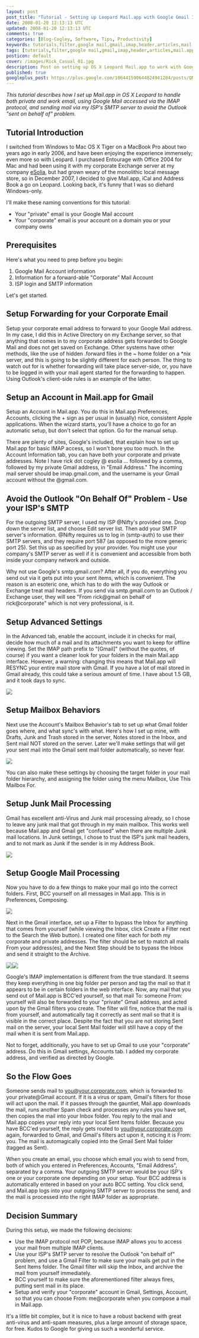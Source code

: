 ```yaml
---           
layout: post
post_title: "Tutorial - Setting up Leopard Mail.app with Google Gmail IMAP - The Basics"
date: 2008-01-20 12:13:13 UTC
updated: 2008-01-20 12:13:13 UTC
comments: true
categories: [Blog-Cogley, Software, Tips, Productivity]
keywords: tutorials,filter,google mail,gmail,imap,header,articles,mail.app
tags: [tutorials,filter,google mail,gmail,imap,header,articles,mail.app]
posticon: default
cover: /images/Rick_Casual_01.jpg
description: Post on setting up OS X Leopard Mail.app to work with Google Gmail IMAP, by Rick Cogley.
published: true
googleplus_post: https://plus.google.com/106441590644824941284/posts/QNNV4v95wd1
---
```


_This tutorial describes how I set up Mail.app in OS X Leopard to handle both private and work email, using Google Mail accessed via the IMAP protocol, and sending mail via my ISP's SMTP server to avoid the Outlook "sent on behalf of" problem._
 
<!--more--> 

## Tutorial Introduction

I switched from Windows to Mac OS X Tiger on a MacBook Pro about two years ago in early 2006, and have been enjoying the experience immensely; even more so with Leopard. I purchased Entourage with Office 2004 for Mac and had been using it with my corporate Exchange server at my company [eSolia](http://www.esolia.com), but had grown weary of the monolithic local message store, so in December 2007, I decided to give Mail.app, iCal and Address Book a go on Leopard. Looking back, it's funny that I was so diehard Windows-only.

I'll make these naming conventions for this tutorial:

  - Your "private" email is your Google Mail account
  - Your "corporate" email is your account on a domain you or your company owns

## Prerequisites

Here's what you need to prep before you begin:

  1. Google Mail Account information
  2. Information for a forward-able "Corporate" Mail Account
  3. ISP login and SMTP information

Let's get started.

## Setup Forwarding for your Corporate Email

Setup your corporate email address to forward to your Google Mail address. In my case, I did this in Active Directory on my Exchange server, so that anything that comes in to my corporate address gets forwarded to Google Mail and does not get saved on Exchange. Other systems have other methods, like the use of hidden .forward files in the ~ home folder on a *nix server, and this is going to be slightly different for each person. The thing to watch out for is whether forwarding will take place server-side, or, you have to be logged in with your mail agent started for the forwarding to happen. Using Outlook's client-side rules is an example of the latter.

## Setup an Account in Mail.app for Gmail

Setup an Account in Mail.app. You do this in Mail.app Preferences, Accounts, clicking the + sign as per usual in (usually) nice, consistent Apple applications. When the wizard starts, you'll have a choice to go for an automatic setup, but don't select that option. Go for the manual setup.


There are plenty of sites, Google's included, that explain how to set up Mail.app for basic IMAP access, so I won't bore you too much. In the Account Information tab, you can have both your corporate and private addresses. Note I have rick dot cogley @ esolia ... followed by a comma, followed by my private Gmail address, in "Email Address." The incoming mail server should be imap.gmail.com, and the username is your Gmail account without the @gmail.com.


[](http://www.flickr.com/photos/81796435@N00/2199479464/)

## Avoid the Outlook "On Behalf Of" Problem - Use your ISP's SMTP

For the outgoing SMTP server, I used my ISP @Nifty's provided one. Drop down the server list, and choose Edit server list. Then add your SMTP server's information. @Nifty requires us to log in (smtp-auth) to use their SMTP servers, and they require port 587 (as opposed to the more generic port 25). Set this up as specified by your provider. You might use your company's SMTP server as well if it is convenient and accessible from both inside your company network and outside.


Why not use Google's smtp.gmail.com? After all, if you do, everything you send out via it gets put into your sent items, which is convenient. The reason is an esoteric one, which has to do with the way Outlook or Exchange treat mail headers. If you send via smtp.gmail.com to an Outlook / Exchange user, they will see "From rick@gmail on behalf of rick@corporate" which is not very professional, is it.

## Setup Advanced Settings

In the Advanced tab, enable the account, include it in checks for mail, decide how much of a mail and its attachments you want to keep for offline viewing. Set the IMAP path prefix to "[Gmail]" (without the quotes, of course) if you want a cleaner look for your folders in the main Mail.app interface. However, a warning: changing this means that Mail.app will RESYNC your entire mail store with Gmail. If you have a lot of mail stored in Gmail already, this could take a serious amount of time. I have about 1.5 GB, and it took days to sync.


[![](http://static.flickr.com/2267/2198687375_8d0e8e2bdd_m.jpg)](http://www.flickr.com/photos/81796435@N00/2198687375/ "Mail.app Gmail Advanced")

## Setup Mailbox Behaviors

Next use the Account's Mailbox Behavior's tab to set up what Gmail folder goes where, and what sync's with what. Here's how I set up mine, with Drafts, Junk and Trash stored in the server, Notes stored in the Inbox, and Sent mail NOT stored on the server. Later we'll make settings that will get your sent mail into the Gmail sent mail folder automatically, so never fear.


[![](http://static.flickr.com/2219/2199479260_c69a369af3_m.jpg)](http://www.flickr.com/photos/81796435@N00/2199479260/ "Mail.app Gmail Mailbox Behaviors")


You can also make these settings by choosing the target folder in your mail folder hierarchy, and assigning the folder using the menu Mailbox, Use This Mailbox For.

## Setup Junk Mail Processing

Gmail has excellent anti-Virus and Junk mail processing already, so I chose to leave any junk mail that got through in my main mailbox. This works well because Mail.app and Gmail get "confused" when there are multiple Junk mail locations. In Junk settings, I chose to trust the ISP's junk mail headers, and to not mark as Junk if the sender is in my Address Book.


[![](http://static.flickr.com/2162/2198735393_56a58c5106_m.jpg)](http://www.flickr.com/photos/81796435@N00/2198735393/ "Mail.app Junk Mail")

## Setup Google Mail Processing

Now you have to do a few things to make your mail go into the correct folders. First, BCC yourself on all messages in Mail.app. This is in Preferences, Composing.


[![](http://static.flickr.com/2136/2198687589_d6593d1c6e_m.jpg)](http://www.flickr.com/photos/81796435@N00/2198687589/ "Mail.app Auto BCC")


Next in the Gmail interface, set up a Filter to bypass the Inbox for anything that comes from yourself (while viewing the Inbox, click Create a Filter next to the Search the Web button). I created one filter each for both my corporate and private addresses. The filter should be set to match all mails From your address(es), and the Next Step should be to bypass the Inbox and send it straight to the Archive.


[![](http://static.flickr.com/2268/2199566858_e94246f255_m.jpg)](http://www.flickr.com/photos/81796435@N00/2199566858/ "Gmail Filter Criteria")[![](http://static.flickr.com/2143/2198775169_f6d14b5115_m.jpg)](http://www.flickr.com/photos/81796435@N00/2198775169/ "Gmail Filter Action")


Google's IMAP implementation is different from the true standard. It seems they keep everything in one big folder per person and tag the mail so that it appears to be in certain folders in the web interface. Now, any mail that you send out of Mail.app is BCC'ed yourself, so that mail To: someone From: yourself will also be forwarded to your "private" Gmail address, and acted upon by the Gmail filters you create. The filter will fire, notice that the mail is from yourself, and automatically tag it correctly as sent mail so that it is visible in the correct place. Despite the fact that you are not storing Sent mail on the server, your local Sent Mail folder will still have a copy of the mail when it is sent from Mail.app.


Not to forget, additionally, you have to set up Gmail to use your "corporate" address. Do this in Gmail settings, Accounts tab. I added my corporate address, and verified as directed by Google.

## So the Flow Goes

Someone sends mail to you@your.corporate.com, which is forwarded to your private@Gmail account. If it is a virus or spam, Gmail's filters for those will act upon the mail. If it passes through the gauntlet, Mail.app downloads the mail, runs another Spam check and processes any rules you have set, then copies the mail into your Inbox folder. You reply to the mail and Mail.app copies your reply into your local Sent Items folder. Because you have BCC'ed yourself, the reply gets routed to you@your.corporate.com again, forwarded to Gmail, and Gmail's filters act upon it, noticing it is From: you. The mail is automagically copied into the Gmail Sent Mail folder (tagged as Sent).


When you create an email, you choose which email you wish to send from, both of which you entered in Preferences, Accounts, "Email Address", separated by a comma. Your outgoing SMTP server would be your ISP's one or your corporate one depending on your setup. Your BCC address is automatically entered in based on your auto BCC setting. You click send, and Mail.app logs into your outgoing SMTP server to process the send, and the mail is processed into the right IMAP folder as appropriate.

## Decision Summary

During this setup, we made the following decisions:

  - Use the IMAP protocol not POP, because IMAP allows you to access your mail from multiple IMAP clients.
  - Use your ISP's SMTP server to resolve the Outlook "on behalf of" problem, and use a Gmail Filter to make sure your mails get put in the Sent Items folder. The Gmail filter will skip the Inbox, and archive the mail from yourself immediately.
  - BCC yourself to make sure the aforementioned filter always fires, putting sent mail in its place.
  - Setup and verify your "corporate" account in Gmail, Settings, Account, so that you can choose From: me@corporate when you compose a mail in Mail.app.

It's a little bit complex, but it is nice to have a robust backend with great anti-virus and anti-spam measures, plus a large amount of storage space, for free. Kudos to Google for giving us such a wonderful service.

